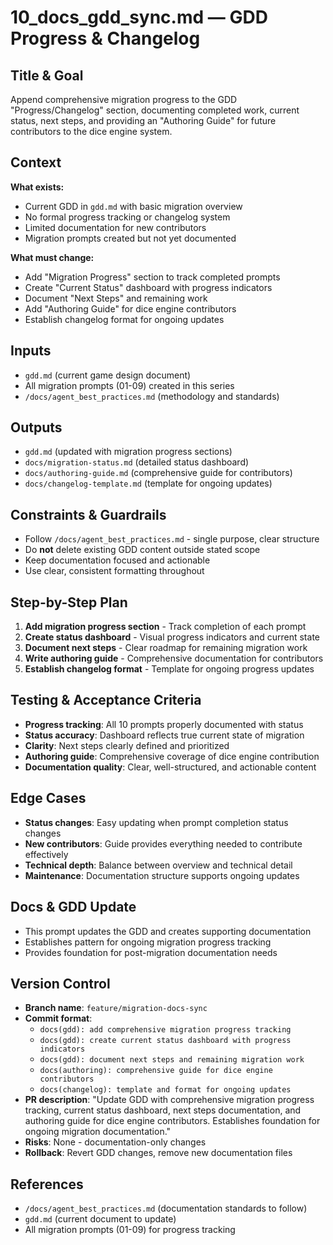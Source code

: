# 10_docs_gdd_sync.md — GDD Progress & Changelog

## Title & Goal
Append comprehensive migration progress to the GDD "Progress/Changelog" section, documenting completed work, current status, next steps, and providing an "Authoring Guide" for future contributors to the dice engine system.

## Context
**What exists:**
- Current GDD in `gdd.md` with basic migration overview
- No formal progress tracking or changelog system
- Limited documentation for new contributors
- Migration prompts created but not yet documented

**What must change:**
- Add "Migration Progress" section to track completed prompts
- Create "Current Status" dashboard with progress indicators
- Document "Next Steps" and remaining work
- Add "Authoring Guide" for dice engine contributors
- Establish changelog format for ongoing updates

## Inputs
- `gdd.md` (current game design document)
- All migration prompts (01-09) created in this series
- `/docs/agent_best_practices.md` (methodology and standards)

## Outputs
- `gdd.md` (updated with migration progress sections)
- `docs/migration-status.md` (detailed status dashboard)
- `docs/authoring-guide.md` (comprehensive guide for contributors)
- `docs/changelog-template.md` (template for ongoing updates)

## Constraints & Guardrails
- Follow `/docs/agent_best_practices.md` - single purpose, clear structure
- Do **not** delete existing GDD content outside stated scope
- Keep documentation focused and actionable
- Use clear, consistent formatting throughout

## Step-by-Step Plan
1. **Add migration progress section** - Track completion of each prompt
2. **Create status dashboard** - Visual progress indicators and current state
3. **Document next steps** - Clear roadmap for remaining migration work
4. **Write authoring guide** - Comprehensive documentation for contributors
5. **Establish changelog format** - Template for ongoing progress updates

## Testing & Acceptance Criteria
- **Progress tracking**: All 10 prompts properly documented with status
- **Status accuracy**: Dashboard reflects true current state of migration
- **Clarity**: Next steps clearly defined and prioritized
- **Authoring guide**: Comprehensive coverage of dice engine contribution
- **Documentation quality**: Clear, well-structured, and actionable content

## Edge Cases
- **Status changes**: Easy updating when prompt completion status changes
- **New contributors**: Guide provides everything needed to contribute effectively
- **Technical depth**: Balance between overview and technical detail
- **Maintenance**: Documentation structure supports ongoing updates

## Docs & GDD Update
- This prompt updates the GDD and creates supporting documentation
- Establishes pattern for ongoing migration progress tracking
- Provides foundation for post-migration documentation needs

## Version Control
- **Branch name**: `feature/migration-docs-sync`
- **Commit format**:
  - `docs(gdd): add comprehensive migration progress tracking`
  - `docs(gdd): create current status dashboard with progress indicators`
  - `docs(gdd): document next steps and remaining migration work`
  - `docs(authoring): comprehensive guide for dice engine contributors`
  - `docs(changelog): template and format for ongoing updates`
- **PR description**: "Update GDD with comprehensive migration progress tracking, current status dashboard, next steps documentation, and authoring guide for dice engine contributors. Establishes foundation for ongoing migration documentation."
- **Risks**: None - documentation-only changes
- **Rollback**: Revert GDD changes, remove new documentation files

## References
- `/docs/agent_best_practices.md` (documentation standards to follow)
- `gdd.md` (current document to update)
- All migration prompts (01-09) for progress tracking
